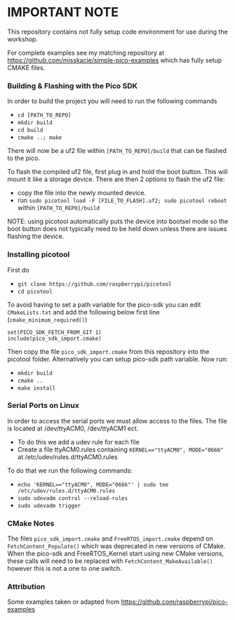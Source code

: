 # IMPORTANT NOTE
This repository contains not fully setup code environment for use during the workshop.

For complete examples see my matching repository at https://github.com/misskacie/simple-pico-examples
which has fully setup CMAKE files.

### Building & Flashing with the Pico SDK
In order to build the project you will need to run the following commands

- `cd [PATH_TO_REPO]`
- `mkdir build`
- `cd build`
- `cmake ..; make`

There will now be a uf2 file within `[PATH_TO_REPO]/build` that can be flashed to the pico.

To flash the compiled uf2 file, first plug in and hold the boot button. This will mount it like a storage device. There are then 2 options to flash the uf2 file:

- copy the file into the newly mounted device.
- run `sudo picotool load -F [FILE_TO_FLASH].uf2; sudo picotool reboot` within `[PATH_TO_REPO]/build`

NOTE: using picotool automatically puts the device into bootsel mode so the boot button does not typically need to be held down unless there are issues flashing the device.

### Installing picotool
First do
- `git clone https://github.com/raspberrypi/picotool`
- `cd picotool`

To avoid having to set a path variable for the pico-sdk you can edit `CMakeLists.txt` and add the following below first line (`cmake_minimum_required()`)
```
set(PICO_SDK_FETCH_FROM_GIT 1)
include(pico_sdk_import.cmake)
```

Then copy the file `pico_sdk_import.cmake` from this repository into the picotool folder. Alternatively you can setup pico-sdk path variable. 
Now run:
- `mkdir build`
- `cmake ..`
- `make install`


### Serial Ports on Linux
In order to access the serial ports we must allow access to the files. The file is located at /dev/ttyACM0, /dev/ttyACM1 ect.
- To do this we add a udev rule for each file
- Create a file ttyACM0.rules containing `KERNEL=="ttyACM0", MODE="0666"` at /etc/udev/rules.d/ttyACM0.rules

To do that we run the following commands:
- `echo 'KERNEL=="ttyACM0", MODE="0666"' | sudo tee /etc/udev/rules.d/ttyACM0.rules`
- `sudo udevadm control --reload-rules` 
- `sudo udevadm trigger`


### CMake Notes
The files `pico_sdk_import.cmake` and `FreeRTOS_import.cmake` depend on `FetchContent_Populate()` which was deprecated in new versions of CMake. When the pico-sdk and FreeRTOS_Kernel start using new CMake versions, these calls will need to be replaced with `FetchContent_MakeAvailable()` however this is not a one to one switch.

### Attribution
Some examples taken or adapted from https://github.com/raspberrypi/pico-examples
